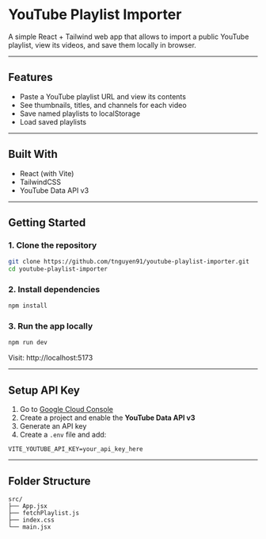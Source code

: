 # YouTube Playlist Importer

A simple React + Tailwind web app that allows to import a public YouTube playlist, view its videos, and save them locally in browser.

---

## Features

- Paste a YouTube playlist URL and view its contents
- See thumbnails, titles, and channels for each video
- Save named playlists to localStorage
- Load saved playlists

---

## Built With

- React (with Vite)
- TailwindCSS
- YouTube Data API v3

---

## Getting Started

### 1. Clone the repository

```bash
git clone https://github.com/tnguyen91/youtube-playlist-importer.git
cd youtube-playlist-importer
```

### 2. Install dependencies

```bash
npm install
```

### 3. Run the app locally

```bash
npm run dev
```

Visit: http://localhost:5173

---

## Setup API Key

1. Go to [Google Cloud Console](https://console.cloud.google.com/)
2. Create a project and enable the **YouTube Data API v3**
3. Generate an API key
4. Create a `.env` file and add:

```
VITE_YOUTUBE_API_KEY=your_api_key_here
```

---

## Folder Structure

```
src/
├── App.jsx
├── fetchPlaylist.js
├── index.css
└── main.jsx
```